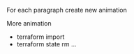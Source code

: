 For each paragraph create new animation

More animation

- terraform import
- terraform state rm ...
